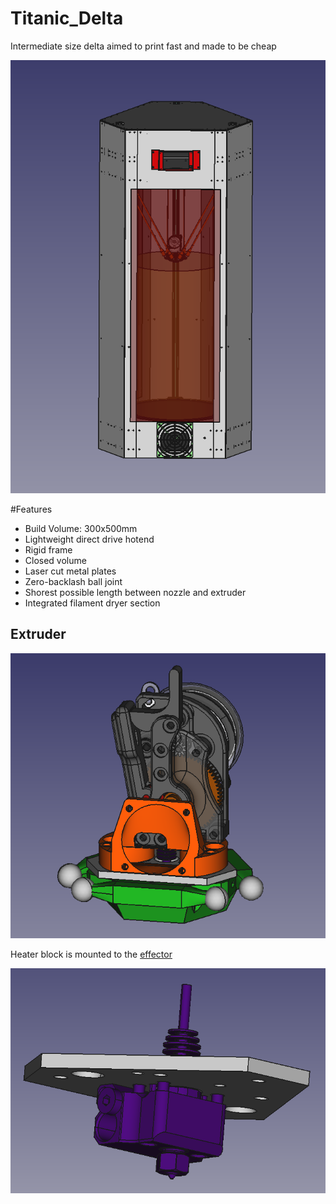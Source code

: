 # Titanic_Delta
 Intermediate size delta aimed to print fast and made to be cheap

![img](Manual/img/1.png)

#Features

- Build Volume: 300x500mm
- Lightweight direct drive hotend
- Rigid frame
- Closed volume
- Laser cut metal plates
- Zero-backlash ball joint
- Shorest possible length between nozzle and extruder
- Integrated filament dryer section

## Extruder
![img](Manual/img/ex1.png)


Heater block is mounted to the [effector](CAD/kinematics/effector_ver_7.FCstd)

![img](Manual/img/ex2.png)


